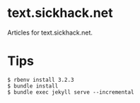 # text.sickhack.net
Articles for text.sickhack.net.

# Tips
```
$ rbenv install 3.2.3
$ bundle install
$ bundle exec jekyll serve --incremental
```
